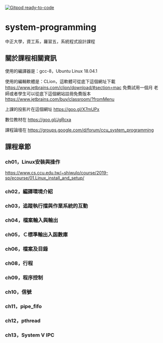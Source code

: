 [![Gitpod ready-to-code](https://img.shields.io/badge/Gitpod-ready--to--code-blue?logo=gitpod)](https://gitpod.io/#https://github.com/shiwulo/system-programming)

# system-programming
中正大學，資工系，羅習五，系統程式設計課程

## 關於課程相關資訊
使用的編譯器是：gcc-8，Ubuntu Linux 18.04.1

使用的編輯軟體是：CLion，這軟體可從底下這個網址下載
https://www.jetbrains.com/clion/download/#section=mac
免費試用一個月
老師或者學生可以從底下這個網站註冊免費版本
https://www.jetbrains.com/buy/classroom/?fromMenu

上課的投影片在這個網址
https://goo.gl/X7mUPx

數位教材在
https://goo.gl/JgRcxa

課程論壇在
https://groups.google.com/d/forum/ccu_system_programming

## 課程章節
### ch01，Linux安裝與操作
https://www.cs.ccu.edu.tw/~shiwulo/course/2019-sp/ecourse/01.Linux_install_and_setup/

### ch02，編譯環境介紹
### ch03，追蹤執行擋與作業系統的互動
### ch04，檔案輸入與輸出
### ch05，Ｃ標準輸出入函數庫
### ch06，檔案及目錄
### ch08，行程
### ch09，程序控制
### ch10，信號
### ch11，pipe_fifo
### ch12，pthread
### ch13，System V IPC
